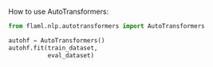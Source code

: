 How to use AutoTransformers:

```python
from flaml.nlp.autotransformers import AutoTransformers

autohf = AutoTransformers()
autohf.fit(train_dataset,
           eval_dataset)

```